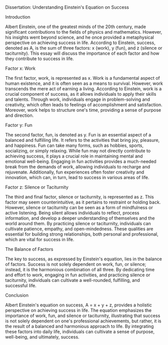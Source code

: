 Dissertation: Understanding Einstein's Equation on Success

Introduction

Albert Einstein, one of the greatest minds of the 20th century, made significant contributions to the fields of physics and mathematics. However, his insights went beyond science, and he once provided a metaphysical perspective on achieving success in life. According to Einstein, success, denoted as A, is the sum of three factors: x (work), y (fun), and z (silence or taciturnity). This essay will discuss the importance of each factor and how they contribute to success in life.

Factor x: Work

The first factor, work, is represented as x. Work is a fundamental aspect of human existence, and it is often seen as a means to survival. However, work transcends the mere act of earning a living. According to Einstein, work is a crucial component of success, as it allows individuals to apply their skills and talents. Through work, individuals engage in problem-solving and creativity, which often leads to feelings of accomplishment and satisfaction. Moreover, work helps to structure one's time, providing a sense of purpose and direction.

Factor y: Fun

The second factor, fun, is denoted as y. Fun is an essential aspect of a balanced and fulfilling life. It refers to the activities that bring joy, pleasure, and happiness. Fun can take many forms, such as hobbies, sports, socializing, or simply relaxing. While fun may not directly contribute to achieving success, it plays a crucial role in maintaining mental and emotional well-being. Engaging in fun activities provides a much-needed break from the demands of work, allowing individuals to recharge and rejuvenate. Additionally, fun experiences often foster creativity and innovation, which can, in turn, lead to success in various areas of life.

Factor z: Silence or Taciturnity

The third and final factor, silence or taciturnity, is represented as z. This factor may seem counterintuitive, as it pertains to restraint or holding back. However, silence or taciturnity can be seen as a form of mindfulness or active listening. Being silent allows individuals to reflect, process information, and develop a deeper understanding of themselves and the world around them. By practicing silence or taciturnity, individuals can cultivate patience, empathy, and open-mindedness. These qualities are essential for building strong relationships, both personal and professional, which are vital for success in life.

The Balance of Factors

The key to success, as expressed by Einstein's equation, lies in the balance of factors. Success is not solely dependent on work, fun, or silence; instead, it is the harmonious combination of all three. By dedicating time and effort to work, engaging in fun activities, and practicing silence or taciturnity, individuals can cultivate a well-rounded, fulfilling, and successful life.

Conclusion

Albert Einstein's equation on success, A = x + y + z, provides a holistic perspective on achieving success in life. The equation emphasizes the importance of work, fun, and silence or taciturnity, illustrating that success is not solely dependent on one's professional achievements, but rather, it is the result of a balanced and harmonious approach to life. By integrating these factors into daily life, individuals can cultivate a sense of purpose, well-being, and ultimately, success.